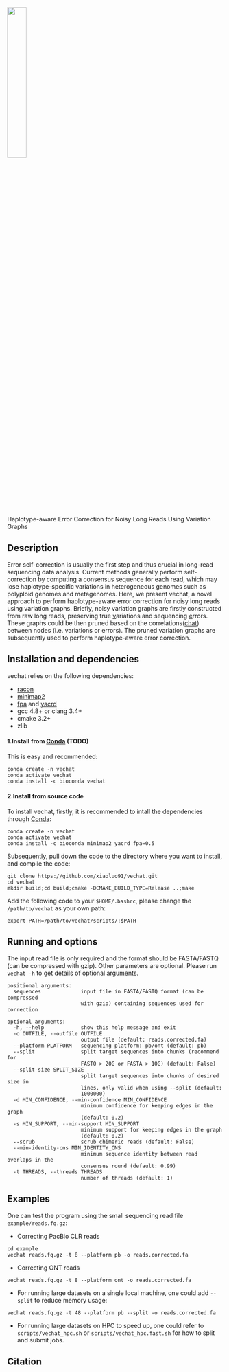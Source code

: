 
<!-- ![Aaron Swartz](https://raw.githubusercontent.com/xiaoluo91/vechat/master/logo2.png) -->

<img src=https://raw.githubusercontent.com/xiaoluo91/vechat/master/logo2.png width=30% />

Haplotype-aware Error Correction for Noisy Long Reads Using Variation Graphs

## Description

Error self-correction is usually the first step and thus crucial in long-read sequencing data analysis. Current methods generally perform self-correction by computing a consensus sequence for each read, which may lose haplotype-specific variations in  heterogeneous genomes such as polyploid genomes and metagenomes. Here, we present vechat, a novel approach to perform haplotype-aware error correction for noisy long reads using variation graphs. Briefly, noisy variation graphs are firstly constructed from raw long reads, preserving true [v]()ariations and sequencing [e]()rrors. These graphs could be then pruned based on the correlations([chat]()) between nodes (i.e. variations or errors). The pruned variation graphs are subsequently used to perform haplotype-aware error correction.

## Installation and dependencies
vechat relies on the following dependencies:
- [racon](https://github.com/lbcb-sci/racon)
- [minimap2](https://github.com/lh3/minimap2)
- [fpa](https://github.com/natir/fpa) and [yacrd](https://github.com/natir/yacrd)
- gcc 4.8+ or clang 3.4+
- cmake 3.2+
- zlib

#### 1.Install from [Conda](https://docs.conda.io/en/latest/) (TODO)
This is easy and recommended:
```
conda create -n vechat
conda activate vechat
conda install -c bioconda vechat
```

#### 2.Install from source code
To install vechat, firstly, it is recommended to intall the dependencies through [Conda](https://docs.conda.io/en/latest/):
```
conda create -n vechat
conda activate vechat
conda install -c bioconda minimap2 yacrd fpa=0.5
```

Subsequently, pull down the code to the directory where you want to install, and compile the code:
```
git clone https://github.com/xiaoluo91/vechat.git
cd vechat
mkdir build;cd build;cmake -DCMAKE_BUILD_TYPE=Release ..;make
```

Add the following code to your `$HOME/.bashrc`, please change the `/path/to/vechat` as your own path:
```
export PATH=/path/to/vechat/scripts/:$PATH
```

## Running and options

The input read file is only required and the format should be FASTA/FASTQ (can be compressed with gzip). Other parameters are optional.
Please run `vechat -h` to get details of optional arguments. 

```
positional arguments:
  sequences             input file in FASTA/FASTQ format (can be compressed
                        with gzip) containing sequences used for correction

optional arguments:
  -h, --help            show this help message and exit
  -o OUTFILE, --outfile OUTFILE
                        output file (default: reads.corrected.fa)
  --platform PLATFORM   sequencing platform: pb/ont (default: pb)
  --split               split target sequences into chunks (recommend for
                        FASTQ > 20G or FASTA > 10G) (default: False)
  --split-size SPLIT_SIZE
                        split target sequences into chunks of desired size in
                        lines, only valid when using --split (default:
                        1000000)
  -d MIN_CONFIDENCE, --min-confidence MIN_CONFIDENCE
                        minimum confidence for keeping edges in the graph
                        (default: 0.2)
  -s MIN_SUPPORT, --min-support MIN_SUPPORT
                        minimum support for keeping edges in the graph
                        (default: 0.2)
  --scrub               scrub chimeric reads (default: False)
  --min-identity-cns MIN_IDENTITY_CNS
                        minimum sequence identity between read overlaps in the
                        consensus round (default: 0.99)
  -t THREADS, --threads THREADS
                        number of threads (default: 1)
```

## Examples
One can test the program using the small sequencing read file `example/reads.fq.gz`:

- Correcting PacBio CLR reads
```
cd example
vechat reads.fq.gz -t 8 --platform pb -o reads.corrected.fa 
```
- Correcting ONT reads
```
vechat reads.fq.gz -t 8 --platform ont -o reads.corrected.fa 
```

- For running large datasets on a single local machine, one could add `--split` to reduce memory usage:
```
vechat reads.fq.gz -t 48 --platform pb --split -o reads.corrected.fa 
```


- For running large datasets on HPC to speed up, one could refer to `scripts/vechat_hpc.sh` or `scripts/vechat_hpc.fast.sh` for how to split and submit jobs.


## Citation
